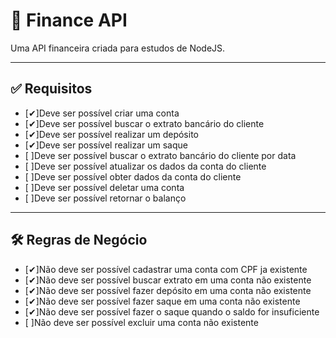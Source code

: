 # 🤑 Finance API

Uma API financeira criada para estudos de NodeJS.

---

## ✅️ Requisitos

- [✔]Deve ser possível criar uma conta
- [✔]Deve ser possível buscar o extrato bancário do cliente
- [✔]Deve ser possível realizar um depósito
- [✔]Deve ser possível realizar um saque
- [ ]Deve ser possível buscar o extrato bancário do cliente por data
- [ ]Deve ser possível atualizar os dados da conta do cliente
- [ ]Deve ser possível obter dados da conta do cliente
- [ ]Deve ser possível deletar uma conta
- [ ]Deve ser possível retornar o balanço

---

## 🛠️ Regras de Negócio

- [✔]Não deve ser possível cadastrar uma conta com CPF ja existente
- [✔]Não deve ser possível buscar extrato em uma conta não existente
- [✔]Não deve ser possível fazer depósito  em uma conta não existente
- [✔]Não deve ser possível fazer saque em uma conta não existente
- [✔]Não deve ser possível fazer o saque quando o saldo for insuficiente
- [ ]Não deve ser possível excluir uma conta não existente
